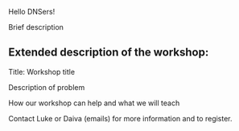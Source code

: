 
Hello DNSers!

Brief description

## Extended description of the workshop: ##

Title: Workshop title

Description of problem

How our workshop can help and what we will teach

Contact Luke or Daiva (emails) for more information and to register.
